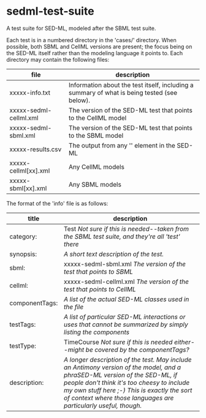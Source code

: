 # sedml-test-suite
A test suite for SED-ML, modeled after the SBML test suite.

Each test is in a numbered directory in the 'cases/' directory.  When possible, both SBML and CellML versions are present; the focus being on the SED-ML itself rather than the modeling language it points to.  Each directory may contain the following files:

|file                     | description|
|-------------------------|------------|
|xxxxx-info.txt           | Information about the test itself, including a summary of what is being tested (see below).  |
|xxxxx-sedml-cellml.xml   | The version of the SED-ML test that points to the CellML model  |
|xxxxx-sedml-sbml.xml     | The version of the SED-ML test that points to the SBML model  |
|xxxxx-results.csv        | The output from any '<report>' element in the SED-ML  |
|xxxxx-cellml[xx].xml     | Any CellML models|
|xxxxx-sbml[xx].xml       | Any SBML models  |


The format of the 'info' file is as follows:

|title                    | description|
|-------------------------|------------|
|category:     | Test *Not sure if this is needed--taken from the SBML test suite, and they're all 'test' there*  |
|synopsis:     | *A short text description of the test.*  |
|sbml:         | xxxxx-sedml-sbml.xml    *The version of the test that points to SBML*  |
|cellml:       | xxxxx-sedml-cellml.xml  *The version of the test that points to CellML*  |
|componentTags:| *A list of the actual SED-ML classes used in the file*  |
|testTags:     | *A list of particular SED-ML interactions or uses that cannot be summarized by simply listing the components*  |
|testType:     | TimeCourse  *Not sure if this is needed either--might be covered by the componentTags?*  |
|description:  | *A longer description of the test.  May include an Antimony version of the model, and a phraSED-ML version of the SED-ML, if people don't think it's too cheesy to include my own stuff here ;-)  This is exactly the sort of context where those languages are particularly useful, though.*|

